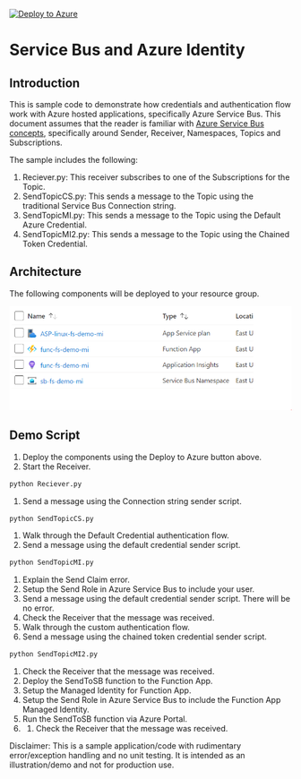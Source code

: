 [![Deploy to Azure](https://aka.ms/deploytoazurebutton)](https://portal.azure.com/#create/Microsoft.Template/uri/https%3A%2F%2Fraw.githubusercontent.com%2Ffsaleemm%2FAzureServiceBusManagedIdentity%2Fmain%2Ftemplates%2Fazuredeploy.json)

# Service Bus and Azure Identity

## Introduction

This is sample code to demonstrate how credentials and authentication flow work with Azure hosted applications, specifically Azure Service Bus. This document assumes that the reader is familiar with [Azure Service Bus concepts](https://docs.microsoft.com/en-us/azure/service-bus-messaging/service-bus-messaging-overview#concepts-and-terminology), specifically around Sender, Receiver, Namespaces, Topics and Subscriptions. 

The sample includes the following:

1. Reciever.py: This receiver subscribes to one of the Subscriptions for the Topic.
1. SendTopicCS.py: This sends a message to the Topic using the traditional Service Bus Connection string.
1. SendTopicMI.py: This sends a message to the Topic using the Default Azure Credential.
1. SendTopicMI2.py: This sends a message to the Topic using the Chained Token Credential.

## Architecture

The following components will be deployed to your resource group.

![Components Deployed](/images/comp.PNG)

## Demo Script

1. Deploy the components using the Deploy to Azure button above.
1. Start the Receiver.
```bash
python Reciever.py
```
1. Send a message using the Connection string sender script.
```bash
python SendTopicCS.py
```
1. Walk through the Default Credential authentication flow.
1. Send a message using the default credential sender script.
```bash
python SendTopicMI.py
```
1. Explain the Send Claim error.
1. Setup the Send Role in Azure Service Bus to include your user.
1. Send a message using the default credential sender script. There will be no error.
1. Check the Receiver that the message was received.
1. Walk through the custom authentication flow.
1. Send a message using the chained token credential sender script.
```bash
python SendTopicMI2.py
```
1. Check the Receiver that the message was received.
1. Deploy the SendToSB function to the Function App.
1. Setup the Managed Identity for Function App.
1. Setup the Send Role in Azure Service Bus to include the Function App Managed Identity.
1. Run the SendToSB function via Azure Portal. 
1. 1. Check the Receiver that the message was received.

Disclaimer: This is a sample application/code with rudimentary error/exception handling and no unit testing. It is intended as an illustration/demo and not for production use.